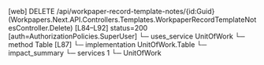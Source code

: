 [web] DELETE /api/workpaper-record-template-notes/{id:Guid}  (Workpapers.Next.API.Controllers.Templates.WorkpaperRecordTemplateNotesController.Delete)  [L84–L92] status=200 [auth=AuthorizationPolicies.SuperUser]
  └─ uses_service UnitOfWork
    └─ method Table [L87]
      └─ implementation UnitOfWork.Table
  └─ impact_summary
    └─ services 1
      └─ UnitOfWork


